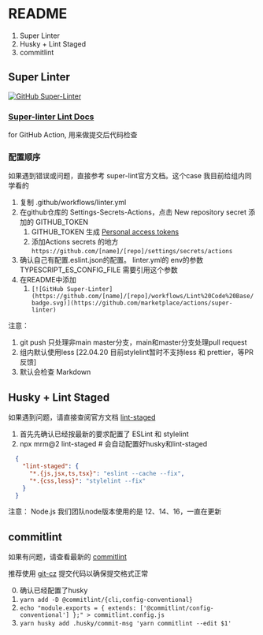 # README

1. Super Linter
2. Husky + Lint Staged
3. commitlint

## Super Linter

[![GitHub Super-Linter](https://github.com/hzz780/super-linter-demo/workflows/Lint%20Code%20Base/badge.svg)](https://github.com/marketplace/actions/super-linter)

### [Super-linter Lint Docs](https://github.com/github/super-linter)

for GitHub Action, 用来做提交后代码检查

### 配置顺序
如果遇到错误或问题，直接参考 super-lint官方文档。这个case 我目前给组内同学看的

1. 复制 .github/workflows/linter.yml
2. 在github仓库的 Settings-Secrets-Actions，点击 New repository secret 添加的 GITHUB_TOKEN
   1. GITHUB_TOKEN 生成 [Personal access tokens](https://github.com/settings/tokens)
   2. 添加Actions secrets 的地方 ``https://github.com/[name]/[repo]/settings/secrets/actions``
3. 确认自己有配置.eslint.json的配置。 linter.yml的 env的参数 TYPESCRIPT_ES_CONFIG_FILE 需要引用这个参数
4. 在README中添加
   1. ``[![GitHub Super-Linter](https://github.com/[name]/[repo]/workflows/Lint%20Code%20Base/badge.svg)](https://github.com/marketplace/actions/super-linter)``

注意：
1. git push 只处理非main master分支，main和master分支处理pull request
2. 组内默认使用less [22.04.20 目前stylelint暂时不支持less 和 prettier，等PR反馈]
3. 默认会检查 Markdown

## Husky + Lint Staged

如果遇到问题，请直接查阅官方文档 [lint-staged](https://www.npmjs.com/package/lint-staged)

1. 首先先确认已经按最新的要求配置了 ESLint 和 stylelint
2. npx mrm@2 lint-staged # 会自动配置好husky和lint-staged
```json
  {
    "lint-staged": {
      "*.{js,jsx,ts,tsx}": "eslint --cache --fix",
      "*.{css,less}": "stylelint --fix"
    }
  }
```

注意：
Node.js 我们团队node版本使用的是 12、14、16，一直在更新

## commitlint

如果有问题，请查看最新的 [commitlint](https://commitlint.js.org/#/guides-local-setup)

推荐使用 [git-cz](https://www.npmjs.com/package/git-cz) 提交代码以确保提交格式正常

0. 确认已经配置了husky
1. ```yarn add -D @commitlint/{cli,config-conventional}```
2. ```echo "module.exports = { extends: ['@commitlint/config-conventional'] };" > commitlint.config.js```
3. ```yarn husky add .husky/commit-msg 'yarn commitlint --edit $1'```


